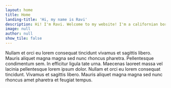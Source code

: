 ```yaml
---
layout: home
title: Home
landing-title: 'Hi, my name is Ravi'
description: Hi! I'm Ravi. Welcome to my website! I'm a californian born and raised (never lived anywhere else). I'm passionate about the environment, education equality, and finance. I recently graduated from UC Berkeley with a Masters in Operations Research where I had the opportunity to learn and practice data science and product skills. I completed my bachelors at USC in Chemical Engineering with a minor in Business Finance. Here are a selection of projects that I would like to share with you! 
image: null
author: null
show_tile: false
---
```


Nullam et orci eu lorem consequat tincidunt vivamus et sagittis libero. Mauris aliquet magna magna sed nunc rhoncus pharetra. Pellentesque condimentum sem. In efficitur ligula tate urna. Maecenas laoreet massa vel lacinia pellentesque lorem ipsum dolor. Nullam et orci eu lorem consequat tincidunt. Vivamus et sagittis libero. Mauris aliquet magna magna sed nunc rhoncus amet pharetra et feugiat tempus.
